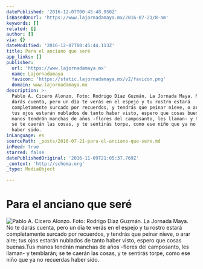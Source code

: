 ```yaml
---
datePublished: '2016-12-07T00:45:48.950Z'
isBasedOnUrl: 'https://www.lajornadamaya.mx/2016-07-21/8-am'
keywords: []
related: []
author: []
via: {}
dateModified: '2016-12-07T00:45:44.113Z'
title: Para el anciano que seré
app_links: []
publisher:
  url: 'https://www.lajornadamaya.mx'
  name: Lajornadamaya
  favicon: 'https://static.lajornadamaya.mx/v2/favicon.png'
  domain: www.lajornadamaya.mx
description: >-
  Pablo A. Cicero Alonzo. Foto: Rodrigo Díaz Guzmán. La Jornada Maya. No te
  darás cuenta, pero un día te verás en el espejo y tu rostro estará
  completamente surcado por recuerdos, y tendrás que peinar nieve, o arar aire;
  tus ojos estarán nublados de tanto haber visto, espero que cosas buenas.Tus
  manos tendrán manchas de años -flores del camposanto, les llaman- y temblarán;
  se te caerán las cosas, y te sentirás torpe, como ese niño que ya no recuerdas
  haber sido.
inLanguage: es
sourcePath: _posts/2016-07-21-para-el-anciano-que-sere.md
inFeed: true
starred: false
datePublishedOriginal: '2016-11-09T21:05:37.769Z'
_context: 'http://schema.org'
_type: MediaObject

---
```

# Para el anciano que seré
![Pablo A. Cicero Alonzo. Foto: Rodrigo Díaz Guzmán. La Jornada Maya. No te darás cuenta, pero un día te verás en el espejo y tu rostro estará completamente surcado por recuerdos, y tendrás que peinar nieve, o arar aire; tus ojos estarán nublados de tanto haber visto, espero que cosas buenas.Tus manos tendrán manchas de años -flores del camposanto, les llaman- y temblarán; se te caerán las cosas, y te sentirás torpe, como ese niño que ya no recuerdas haber sido.](https://the-grid-user-content.s3-us-west-2.amazonaws.com/7981088e-e38c-4320-9ad1-10d26d20fec6.png)